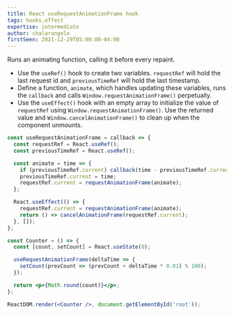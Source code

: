 ```yaml
---
title: React useRequestAnimationFrame hook
tags: hooks,effect
expertise: intermediate
author: chalarangelo
firstSeen: 2021-12-29T05:00:00-04:00
---
```


Runs an animating function, calling it before every repaint.

- Use the `useRef()` hook to create two variables. `requestRef` will hold the last request id and `previousTimeRef` will hold the last timestamp.
- Define a function, `animate`, which handles updating these variables, runs the `callback` and calls `Window.requestAnimationFrame()` perpetually.
- Use the `useEffect()` hook with an empty array to initialize the value of `requestRef` using `Window.requestAnimationFrame()`. Use the returned value and `Window.cancelAnimationFrame()` to clean up when the component unmounts.

```jsx
const useRequestAnimationFrame = callback => {
  const requestRef = React.useRef();
  const previousTimeRef = React.useRef();

  const animate = time => {
    if (previousTimeRef.current) callback(time - previousTimeRef.current);
    previousTimeRef.current = time;
    requestRef.current = requestAnimationFrame(animate);
  };

  React.useEffect(() => {
    requestRef.current = requestAnimationFrame(animate);
    return () => cancelAnimationFrame(requestRef.current);
  }, []);
};
```

```jsx
const Counter = () => {
  const [count, setCount] = React.useState(0);

  useRequestAnimationFrame(deltaTime => {
    setCount(prevCount => (prevCount + deltaTime * 0.01) % 100);
  });

  return <p>{Math.round(count)}</p>;
};

ReactDOM.render(<Counter />, document.getElementById('root'));
```
